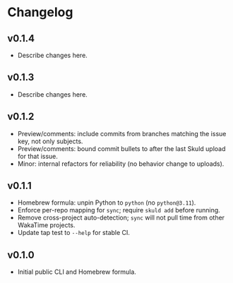 # Changelog

## v0.1.4
- Describe changes here.


## v0.1.3
- Describe changes here.


## v0.1.2
- Preview/comments: include commits from branches matching the issue key, not only subjects.
- Preview/comments: bound commit bullets to after the last Skuld upload for that issue.
- Minor: internal refactors for reliability (no behavior change to uploads).

## v0.1.1
- Homebrew formula: unpin Python to `python` (no `python@3.11`).
- Enforce per-repo mapping for `sync`; require `skuld add` before running.
- Remove cross-project auto-detection; `sync` will not pull time from other WakaTime projects.
- Update tap test to `--help` for stable CI.

## v0.1.0
- Initial public CLI and Homebrew formula.
